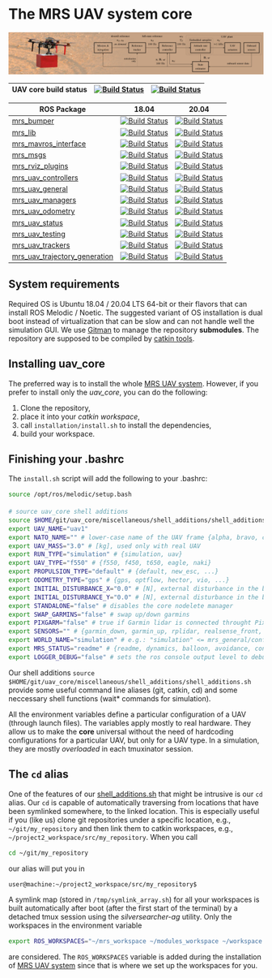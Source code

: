 # The MRS UAV system core

![](.fig/thumbnail.jpg)

| UAV core build status | [![Build Status](https://github.com/ctu-mrs/uav_core/workflows/Melodic/badge.svg)](https://github.com/ctu-mrs/uav_core/actions) | [![Build Status](https://github.com/ctu-mrs/uav_core/workflows/Noetic/badge.svg)](https://github.com/ctu-mrs/uav_core/actions) |
|-----------------------|---------------------------------------------------------------------------------------------------------------------------------|--------------------------------------------------------------------------------------------------------------------------------|

| ROS Package                                                                               | 18.04                                                                                                                                                                     | 20.04                                                                                                                                                                    |
|-------------------------------------------------------------------------------------------|---------------------------------------------------------------------------------------------------------------------------------------------------------------------------|--------------------------------------------------------------------------------------------------------------------------------------------------------------------------|
| [mrs_bumper](https://github.com/ctu-mrs/mrs_bumper)                                       | [![Build Status](https://github.com/ctu-mrs/mrs_bumper/workflows/Melodic/badge.svg)](https://github.com/ctu-mrs/mrs_bumper/actions)                                       | [![Build Status](https://github.com/ctu-mrs/mrs_bumper/workflows/Noetic/badge.svg)](https://github.com/ctu-mrs/mrs_bumper/actions)                                       |
| [mrs_lib](https://github.com/ctu-mrs/mrs_lib)                                             | [![Build Status](https://github.com/ctu-mrs/mrs_lib/workflows/Melodic/badge.svg)](https://github.com/ctu-mrs/mrs_lib/actions)                                             | [![Build Status](https://github.com/ctu-mrs/mrs_lib/workflows/Noetic/badge.svg)](https://github.com/ctu-mrs/mrs_lib/actions)                                             |
| [mrs_mavros_interface](https://github.com/ctu-mrs/mrs_mavros_interface)                   | [![Build Status](https://github.com/ctu-mrs/mrs_mavros_interface/workflows/Melodic/badge.svg)](https://github.com/ctu-mrs/mrs_mavros_interface/actions)                   | [![Build Status](https://github.com/ctu-mrs/mrs_mavros_interface/workflows/Noetic/badge.svg)](https://github.com/ctu-mrs/mrs_mavros_interface/actions)                   |
| [mrs_msgs](https://github.com/ctu-mrs/mrs_msgs)                                           | [![Build Status](https://github.com/ctu-mrs/mrs_msgs/workflows/Melodic/badge.svg)](https://github.com/ctu-mrs/mrs_msgs/actions)                                           | [![Build Status](https://github.com/ctu-mrs/mrs_msgs/workflows/Noetic/badge.svg)](https://github.com/ctu-mrs/mrs_msgs/actions)                                           |
| [mrs_rviz_plugins](https://github.com/ctu-mrs/mrs_rviz_plugins)                           | [![Build Status](https://github.com/ctu-mrs/mrs_rviz_plugins/workflows/Melodic/badge.svg)](https://github.com/ctu-mrs/mrs_rviz_plugins/actions)                           | [![Build Status](https://github.com/ctu-mrs/mrs_rviz_plugins/workflows/Noetic/badge.svg)](https://github.com/ctu-mrs/mrs_rviz_plugins/actions)                           |
| [mrs_uav_controllers](https://github.com/ctu-mrs/mrs_uav_controllers)                     | [![Build Status](https://github.com/ctu-mrs/mrs_uav_controllers/workflows/Melodic/badge.svg)](https://github.com/ctu-mrs/mrs_uav_controllers/actions)                     | [![Build Status](https://github.com/ctu-mrs/mrs_uav_controllers/workflows/Noetic/badge.svg)](https://github.com/ctu-mrs/mrs_uav_controllers/actions)                     |
| [mrs_uav_general](https://github.com/ctu-mrs/mrs_uav_general)                             | [![Build Status](https://github.com/ctu-mrs/mrs_uav_general/workflows/Melodic/badge.svg)](https://github.com/ctu-mrs/mrs_uav_general/actions)                             | [![Build Status](https://github.com/ctu-mrs/mrs_uav_general/workflows/Noetic/badge.svg)](https://github.com/ctu-mrs/mrs_uav_general/actions)                             |
| [mrs_uav_managers](https://github.com/ctu-mrs/mrs_uav_managers)                           | [![Build Status](https://github.com/ctu-mrs/mrs_uav_managers/workflows/Melodic/badge.svg)](https://github.com/ctu-mrs/mrs_uav_managers/actions)                           | [![Build Status](https://github.com/ctu-mrs/mrs_uav_managers/workflows/Noetic/badge.svg)](https://github.com/ctu-mrs/mrs_uav_managers/actions)                           |
| [mrs_uav_odometry](https://github.com/ctu-mrs/mrs_uav_odometry)                           | [![Build Status](https://github.com/ctu-mrs/mrs_uav_odometry/workflows/Melodic/badge.svg)](https://github.com/ctu-mrs/mrs_uav_odometry/actions)                           | [![Build Status](https://github.com/ctu-mrs/mrs_uav_odometry/workflows/Noetic/badge.svg)](https://github.com/ctu-mrs/mrs_uav_odometry/actions)                           |
| [mrs_uav_status](https://github.com/ctu-mrs/mrs_uav_status)                               | [![Build Status](https://github.com/ctu-mrs/mrs_uav_status/workflows/Melodic/badge.svg)](https://github.com/ctu-mrs/mrs_uav_status/actions)                               | [![Build Status](https://github.com/ctu-mrs/mrs_uav_status/workflows/Noetic/badge.svg)](https://github.com/ctu-mrs/mrs_uav_status/actions)                               |
| [mrs_uav_testing](https://github.com/ctu-mrs/mrs_uav_testing)                             | [![Build Status](https://github.com/ctu-mrs/mrs_uav_testing/workflows/Melodic/badge.svg)](https://github.com/ctu-mrs/mrs_uav_testing/actions)                             | [![Build Status](https://github.com/ctu-mrs/mrs_uav_testing/workflows/Noetic/badge.svg)](https://github.com/ctu-mrs/mrs_uav_testing/actions)                             |
| [mrs_uav_trackers](https://github.com/ctu-mrs/mrs_uav_trackers)                           | [![Build Status](https://github.com/ctu-mrs/mrs_uav_trackers/workflows/Melodic/badge.svg)](https://github.com/ctu-mrs/mrs_uav_trackers/actions)                           | [![Build Status](https://github.com/ctu-mrs/mrs_uav_trackers/workflows/Noetic/badge.svg)](https://github.com/ctu-mrs/mrs_uav_trackers/actions)                           |
| [mrs_uav_trajectory_generation](https://github.com/ctu-mrs/mrs_uav_trajectory_generation) | [![Build Status](https://github.com/ctu-mrs/mrs_uav_trajectory_generation/workflows/Melodic/badge.svg)](https://github.com/ctu-mrs/mrs_uav_trajectory_generation/actions) | [![Build Status](https://github.com/ctu-mrs/mrs_uav_trajectory_generation/workflows/Noetic/badge.svg)](https://github.com/ctu-mrs/mrs_uav_trajectory_generation/actions) |

## System requirements

Required OS is Ubuntu 18.04 / 20.04 LTS 64-bit or their flavors that can install ROS Melodic / Noetic.
The suggested variant of OS installation is dual boot instead of virtualization that can be slow and can not handle well the simulation GUI.
We use [Gitman](https://github.com/jacebrowning/gitman) to manage the repository **submodules**.
The repository are supposed to be compiled by [catkin tools](https://catkin-tools.readthedocs.io).

## Installing uav_core

The preferred way is to install the whole [MRS UAV system](https://github.com/ctu-mrs/mrs_uav_system).
However, if you prefer to install only the *uav_core*, you can do the following:

1. Clone the repository,
2. place it into your *catkin workspace*,
3. call ```installation/install.sh``` to install the dependencies,
4. build your workspace.

## Finishing your .bashrc

The `install.sh` script will add the following to your .bashrc:
```bash
source /opt/ros/melodic/setup.bash

# source uav_core shell additions
source $HOME/git/uav_core/miscellaneous/shell_additions/shell_additions.sh
export UAV_NAME="uav1"
export NATO_NAME="" # lower-case name of the UAV frame {alpha, bravo, charlie, ...}
export UAV_MASS="3.0" # [kg], used only with real UAV
export RUN_TYPE="simulation" # {simulation, uav}
export UAV_TYPE="f550" # {f550, f450, t650, eagle, naki}
export PROPULSION_TYPE="default" # {default, new_esc, ...}
export ODOMETRY_TYPE="gps" # {gps, optflow, hector, vio, ...}
export INITIAL_DISTURBANCE_X="0.0" # [N], external disturbance in the body frame
export INITIAL_DISTURBANCE_Y="0.0" # [N], external disturbance in the body frame
export STANDALONE="false" # disables the core nodelete manager
export SWAP_GARMINS="false" # swap up/down garmins
export PIXGARM="false" # true if Garmin lidar is connected throught Pixhawk
export SENSORS="" # {garmin_down, garmin_up, rplidar, realsense_front, teraranger, bluefox_optflow, realsense_brick, bluefox_brick}
export WORLD_NAME="simulation" # e.g.: "simulation" <= mrs_general/config/world_simulation.yaml
export MRS_STATUS="readme" # {readme, dynamics, balloon, avoidance, control_error, gripper}
export LOGGER_DEBUG="false" # sets the ros console output level to debug
```

Our shell additions
```source $HOME/git/uav_core/miscellaneous/shell_additions/shell_additions.sh```
provide some useful command line aliases (git, catkin, cd) and some neccessary shell functions (wait\* commands for simulation).

All the environment variables define a particular configuration of a UAV (through launch files).
The variables apply mostly to real hardware. They allow us to make the **core** universal without the need of hardcoding configurations for a particular UAV, but only for a UAV type.
In a simulation, they are mostly *overloaded* in each tmuxinator session.

## The `cd` alias

One of the features of our [shell_additions.sh](https://github.com/ctu-mrs/uav_core/blob/master/miscellaneous/shell_additions/shell_additions.sh) that might be intrusive is our `cd` alias.
Our `cd` is capable of automatically traversing from locations that have been symlinked somewhere, to the linked location.
This is especially useful if you (like us) clone git repositories under a specific location, e.g., `~/git/my_repository` and then link them to catkin workspaces, e.g., `~/project2_workspace/src/my_repository`.
When you call
```bash
cd ~/git/my_repository
```
our alias will put you in
```bash
user@machine:~/project2_workspace/src/my_repository$
```

A symlink map (stored in `/tmp/symlink_array.sh`) for all your workspaces is built automatically after boot (after the first start of the terminal) by a detached tmux session using the *silversearcher-ag* utility.
Only the workspaces in the environment variable
```bash
export ROS_WORKSPACES="~/mrs_workspace ~/modules_workspace ~/workspace ~/project2_workspace"
```
are considered.
The `ROS_WORKSPACES` variable is added during the installation of [MRS UAV system](https://github.com/ctu-mrs/mrs_uav_system) since that is where we set up the workspaces for you.
